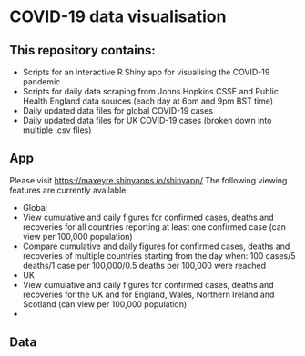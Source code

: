 # COVID-19 data visualisation
## This repository contains: 
- Scripts for an interactive R Shiny app for visualising the COVID-19 pandemic
- Scripts for daily data scraping from Johns Hopkins CSSE and Public Health England data sources (each day at 6pm and 9pm BST time)
- Daily updated data files for global COVID-19 cases
- Daily updated data files for UK COVID-19 cases (broken down into multiple .csv files)
 
 ## App 
 Please visit https://maxeyre.shinyapps.io/shinyapp/
 The following viewing features are currently available:
 - Global 
  - View cumulative and daily figures for confirmed cases, deaths and recoveries for all countries reporting at least one confirmed case (can view per 100,000 population)
  - Compare cumulative and daily figures for confirmed cases, deaths and recoveries of multiple countries starting from the day when: 100 cases/5 deaths/1 case per 100,000/0.5 deaths per 100,000 were reached
 - UK
  - View cumulative and daily figures for confirmed cases, deaths and recoveries for the UK and for England, Wales, Northern Ireland and Scotland (can view per 100,000 population)
  - 
 
 ## Data
 


